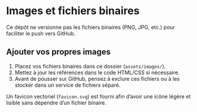 # Images et fichiers binaires

Ce dépôt ne versionne pas les fichiers binaires (PNG, JPG, etc.) pour faciliter le push vers GitHub.

## Ajouter vos propres images
1. Placez vos fichiers binaires dans ce dossier (`assets/images/`).
2. Mettez à jour les références dans le code HTML/CSS si nécessaire.
3. Avant de pousser sur GitHub, pensez à exclure ces fichiers ou à les stocker dans un service de fichiers séparé.

Un favicon vectoriel (`favicon.svg`) est fourni afin d’avoir une icône légère et lisible sans dépendre d’un fichier binaire.

